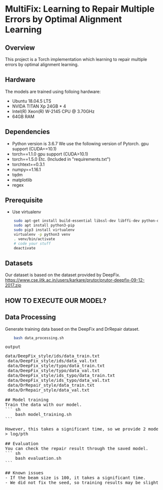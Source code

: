 # MultiFix: Learning to Repair Multiple Errors by Optimal Alignment Learning

## Overview
This project is a Torch implementation which learning to repair multiple errors by optimal alignment learning.

## Hardware
The models are trained using folloing hardware:
- Ubuntu 18.04.5 LTS
- NVIDA TITAN Xp 24GB * 4
- Intel(R) Xeon(R) W-2145 CPU @ 3.70GHz
- 64GB RAM

## Dependencies
- Python version is 3.6.7
We use the following version of Pytorch.
gpu support (CUDA==10.1)
- torch==1.1.0
gpu support (CUDA>10.1)
- torch==1.5.0
Etc. (Included in "requirements.txt")
- torchtext==0.3.1
- numpy==1.16.1
- tqdm
- matplotlib
- regex

## Prerequisite
- Use virtualenv
```	sh
    sudo apt-get install build-essential libssl-dev libffi-dev python-dev
    sudo apt install python3-pip
    sudo pip3 install virtualenv
    virtualenv -p python3 venv
    . venv/bin/activate
    # code your stuff
    deactivate
```

## Datasets
Our dataset is based on the dataset provided by DeepFix.
https://www.cse.iitk.ac.in/users/karkare/prutor/prutor-deepfix-09-12-2017.zip

## HOW TO EXECUTE OUR MODEL?
## Data Processing
Generate training data based on the DeepFix and DrRepair dataset.
```	sh
    bash data_processing.sh
```

<pre>output
<pre>data/DeepFix_style/ids/data_train.txt
 data/DeepFix_style/ids/data_val.txt
 data/DeepFix_style/typo/data_train.txt
 data/DeepFix_style/typo/data_val.txt
 data/DeepFix_style/ids_typo/data_train.txt
 data/DeepFix_style/ids_typo/data_val.txt
 data/DrRepair_style/data_train.txt
 data/DrRepair_style/data_val.txt

## Model training
Train the data with our model.
```	sh
    bash model_training.sh
```

However, this takes a significant time, so we provide 2 models that were trained.
> log/pth

## Evaluation
You can check the repair result through the saved model.
```	sh
    bash evaluation.sh
```

## Known issues
- If the beam size is 100, it takes a significant time.
- We did not fix the seed, so training results may be slightly different. We actually use the average of the three training results.
